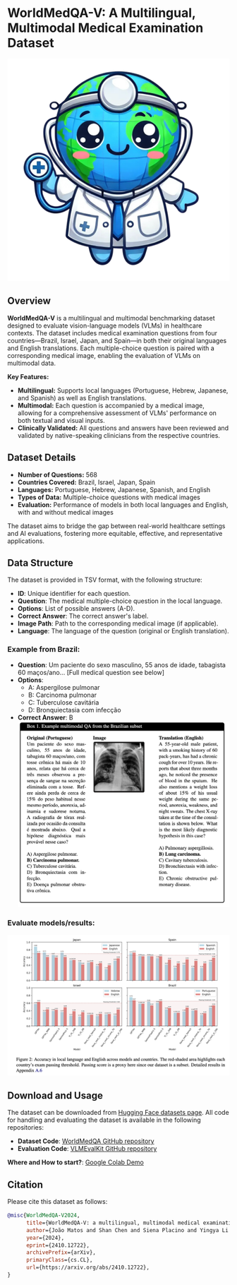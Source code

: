 # WorldMedQA-V: A Multilingual, Multimodal Medical Examination Dataset
  ![logo](src/logo.png)
  
## Overview

**WorldMedQA-V** is a multilingual and multimodal benchmarking dataset designed to evaluate vision-language models (VLMs) in healthcare contexts. The dataset includes medical examination questions from four countries—Brazil, Israel, Japan, and Spain—in both their original languages and English translations. Each multiple-choice question is paired with a corresponding medical image, enabling the evaluation of VLMs on multimodal data.

**Key Features:**
- **Multilingual:** Supports local languages (Portuguese, Hebrew, Japanese, and Spanish) as well as English translations.
- **Multimodal:** Each question is accompanied by a medical image, allowing for a comprehensive assessment of VLMs' performance on both textual and visual inputs.
- **Clinically Validated:** All questions and answers have been reviewed and validated by native-speaking clinicians from the respective countries.

## Dataset Details

- **Number of Questions:** 568
- **Countries Covered:** Brazil, Israel, Japan, Spain
- **Languages:** Portuguese, Hebrew, Japanese, Spanish, and English
- **Types of Data:** Multiple-choice questions with medical images
- **Evaluation:** Performance of models in both local languages and English, with and without medical images

The dataset aims to bridge the gap between real-world healthcare settings and AI evaluations, fostering more equitable, effective, and representative applications.

## Data Structure

The dataset is provided in TSV format, with the following structure:
- **ID**: Unique identifier for each question.
- **Question**: The medical multiple-choice question in the local language.
- **Options**: List of possible answers (A-D).
- **Correct Answer**: The correct answer's label.
- **Image Path**: Path to the corresponding medical image (if applicable).
- **Language**: The language of the question (original or English translation).

### Example from Brazil:

- **Question**: Um paciente do sexo masculino, 55 anos de idade, tabagista 60 maços/ano... [Full medical question see below]
- **Options**:
  - A: Aspergilose pulmonar
  - B: Carcinoma pulmonar
  - C: Tuberculose cavitária
  - D: Bronquiectasia com infecção
- **Correct Answer**: B
  ![example](src/example.png)

### Evaluate models/results:

  ![results](src/results.png)

## Download and Usage

The dataset can be downloaded from [Hugging Face datasets page](https://huggingface.co/datasets/WorldMedQA/V). All code for handling and evaluating the dataset is available in the following repositories:
- **Dataset Code**: [WorldMedQA GitHub repository](https://github.com/WorldMedQA/V)
- **Evaluation Code**: [VLMEvalKit GitHub repository](https://github.com/WorldMedQA/VLMEvalKit/tree/main)

**Where and How to start?**: [Google Colab Demo](https://colab.research.google.com/drive/16bw_7_sUTajNRZFunRNo3wqnL_tQWk6O)

## Citation

Please cite this dataset as follows:

```bibtex
@misc{WorldMedQA-V2024,
      title={WorldMedQA-V: a multilingual, multimodal medical examination dataset for multimodal language models evaluation}, 
      author={João Matos and Shan Chen and Siena Placino and Yingya Li and Juan Carlos Climent Pardo and Daphna Idan and Takeshi Tohyama and David Restrepo and Luis F. Nakayama and Jose M. M. Pascual-Leone and Guergana Savova and Hugo Aerts and Leo A. Celi and A. Ian Wong and Danielle S. Bitterman and Jack Gallifant},
      year={2024},
      eprint={2410.12722},
      archivePrefix={arXiv},
      primaryClass={cs.CL},
      url={https://arxiv.org/abs/2410.12722}, 
}
